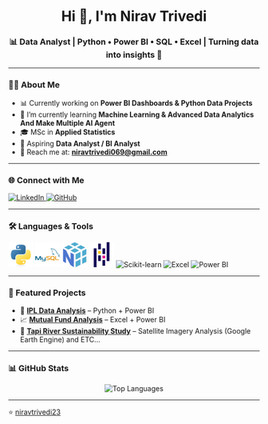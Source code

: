 <h1 align="center">Hi 👋, I'm Nirav Trivedi</h1>
<h3 align="center">📊 Data Analyst | Python • Power BI  • SQL • Excel  | Turning data into insights 🚀</h3>

---

### 👨‍💻 About Me
- 📊 Currently working on **Power BI Dashboards & Python Data Projects**
- 🌱 I’m currently learning **Machine Learning & Advanced Data Analytics And Make Multiple AI Agent**  
- 🎓 MSc in **Applied Statistics**
- 💼 Aspiring **Data Analyst / BI Analyst**
- 📧 Reach me at: **niravtrivedi069@gmail.com**

---

### 🌐 Connect with Me  

<p align="left">
  <a href="https://www.linkedin.com/in/trivedi-nirav-a1760424b" target="_blank">
    <img src="https://img.icons8.com/color/48/000000/linkedin.png" alt="LinkedIn"/>
  </a>
  <a href="https://github.com/niravtrivedi23" target="_blank">
    <img src="https://img.icons8.com/material-outlined/48/000000/github.png" alt="GitHub"/>
  </a>
</p>


---

### 🛠️ Languages & Tools  
<p align="left">
  <img src="https://raw.githubusercontent.com/devicons/devicon/master/icons/python/python-original.svg" alt="Python" width="50" height="50"/>
  <img src="https://raw.githubusercontent.com/devicons/devicon/master/icons/mysql/mysql-original-wordmark.svg" alt="MySQL" width="50" height="50"/>
  <img src="https://raw.githubusercontent.com/devicons/devicon/master/icons/numpy/numpy-original.svg" alt="NumPy" width="50" height="50"/>
  <img src="https://raw.githubusercontent.com/devicons/devicon/master/icons/pandas/pandas-original.svg" alt="Pandas" width="50" height="50"/>
  <img src="https://raw.githubusercontent.com/scikit-learn/scikit-learn/main/doc/logos/scikit-learn-logo-notext.png" alt="Scikit-learn" width="50" height="50"/>
  <img src="https://img.icons8.com/color/48/000000/microsoft-excel-2019.png" alt="Excel" width="50" height="50"/>
  <img src="https://img.icons8.com/color/48/000000/power-bi.png" alt="Power BI" width="50" height="50"/>
</p>

---

### 📌 Featured Projects  
- 🏏 **[IPL Data Analysis](#)** – Python + Power BI  
- 📈 **[Mutual Fund Analysis](#)** – Excel + Power BI  
- 🌊 **[Tapi River Sustainability Study](#)** – Satellite Imagery Analysis (Google Earth Engine)  and ETC...

---

### 📊 GitHub Stats  
<p align="center">
  <img src="https://github-readme-stats.vercel.app/api/top-langs/?username=niravtrivedi23&layout=compact&theme=radical" alt="Top Languages" height="160"/>
</p>

---


⭐️ [niravtrivedi23](https://github.com/niravtrivedi23)
